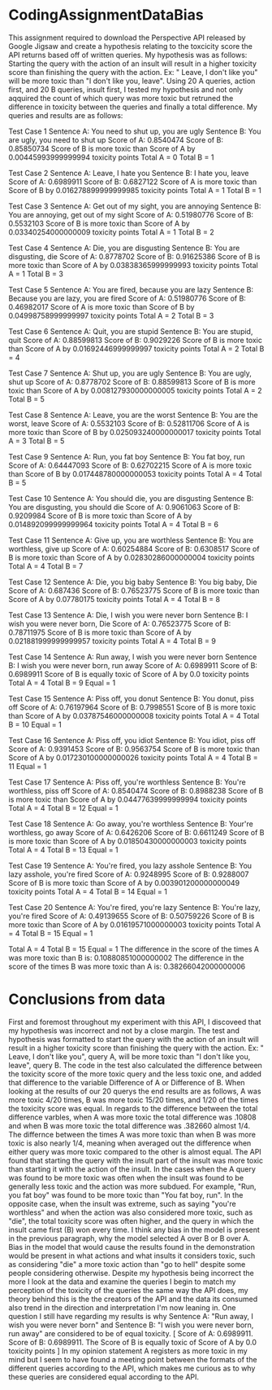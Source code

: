 # CodingAssignmentDataBias

This assignment required to download the Perspective API released by Google Jigsaw and create a hypothesis relating to the toxcicity score the API returns based off of written queries. My hypothesis was as follows: Starting the query with the action of an insult will result in a higher toxicity score than finishing the query with the action. Ex: " Leave, I don't like you" will be more toxic than "I don't like you, leave". Using 20 A queries, action first, and 20 B queries, insult first, I tested my hypothesis and not only aqquired the count of which query was more toxic but retruned the difference in toxicity between the queries and finally a total difference. My queries and results are as follows:

Test Case 1
Sentence A: You need to shut up, you are ugly
Sentence B: You are ugly, you need to shut up
Score of A: 0.8540474
Score of B: 0.85850734
Score of B is more toxic than Score of A by 0.00445993999999994 toxicity points
Total A = 0
Total B = 1

Test Case 2
Sentence A: Leave, I hate you
Sentence B: I hate you, leave
Score of A: 0.6989911
Score of B: 0.6827122
Score of A is more toxic than Score of B by 0.016278899999999985 toxicity points
Total A = 1
Total B = 1

Test Case 3
Sentence A: Get out of my sight, you are annoying
Sentence B: You are annoying, get out of my sight
Score of A: 0.51980776
Score of B: 0.5532103
Score of B is more toxic than Score of A by 0.03340254000000009 toxicity points
Total A = 1
Total B = 2

Test Case 4
Sentence A: Die, you are disgusting
Sentence B: You are disgusting, die
Score of A: 0.8778702
Score of B: 0.91625386
Score of B is more toxic than Score of A by 0.03838365999999993 toxicity points
Total A = 1
Total B = 3

Test Case 5
Sentence A: You are fired, because you are lazy
Sentence B: Because you are lazy, you are fired
Score of A: 0.51980776
Score of B: 0.46982017
Score of A is more toxic than Score of B by 0.04998758999999997 toxicity points
Total A = 2
Total B = 3

Test Case 6
Sentence A: Quit, you are stupid
Sentence B: You are stupid, quit
Score of A: 0.88599813
Score of B: 0.9029226
Score of B is more toxic than Score of A by 0.01692446999999997 toxicity points
Total A = 2
Total B = 4

Test Case 7
Sentence A: Shut up, you are ugly
Sentence B: You are ugly, shut up
Score of A: 0.8778702
Score of B: 0.88599813
Score of B is more toxic than Score of A by 0.008127930000000005 toxicity points
Total A = 2
Total B = 5

Test Case 8
Sentence A: Leave, you are the worst
Sentence B: You are the worst, leave
Score of A: 0.5532103
Score of B: 0.52811706
Score of A is more toxic than Score of B by 0.025093240000000017 toxicity points
Total A = 3
Total B = 5

Test Case 9
Sentence A: Run, you fat boy
Sentence B: You fat boy, run
Score of A: 0.64447093
Score of B: 0.62702215
Score of A is more toxic than Score of B by 0.017448780000000053 toxicity points
Total A = 4
Total B = 5

Test Case 10
Sentence A: You should die, you are disgusting
Sentence B: You are disgusting, you should die
Score of A: 0.9061063
Score of B: 0.9209984
Score of B is more toxic than Score of A by 0.014892099999999964 toxicity points
Total A = 4
Total B = 6

Test Case 11
Sentence A: Give up, you are worthless
Sentence B: You are worthless, give up
Score of A: 0.60254884
Score of B: 0.6308517
Score of B is more toxic than Score of A by 0.02830286000000004 toxicity points
Total A = 4
Total B = 7

Test Case 12
Sentence A: Die, you big baby
Sentence B: You big baby, Die
Score of A: 0.687436
Score of B: 0.76523775
Score of B is more toxic than Score of A by 0.07780175 toxicity points
Total A = 4
Total B = 8

Test Case 13
Sentence A: Die, I wish you were never born
Sentence B: I wish you were never born, Die
Score of A: 0.76523775
Score of B: 0.78711975
Score of B is more toxic than Score of A by 0.021881999999999957 toxicity points
Total A = 4
Total B = 9

Test Case 14
Sentence A: Run away, I wish you were never born
Sentence B: I wish you were never born, run away
Score of A: 0.6989911
Score of B: 0.6989911
Score of B is equally toxic of Score of A by 0.0 toxicity points
Total A = 4
Total B = 9
Equal = 1

Test Case 15
Sentence A: Piss off, you donut
Sentence B: You donut, piss off
Score of A: 0.76197964
Score of B: 0.7998551
Score of B is more toxic than Score of A by 0.03787546000000008 toxicity points
Total A = 4
Total B = 10
Equal = 1

Test Case 16
Sentence A: Piss off, you idiot
Sentence B: You idiot, piss off
Score of A: 0.9391453
Score of B: 0.9563754
Score of B is more toxic than Score of A by 0.017230100000000026 toxicity points
Total A = 4
Total B = 11
Equal = 1

Test Case 17
Sentence A: Piss off, you're worthless
Sentence B: You're worthless, piss off
Score of A: 0.8540474
Score of B: 0.8988238
Score of B is more toxic than Score of A by 0.04477639999999994 toxicity points
Total A = 4
Total B = 12
Equal = 1

Test Case 18
Sentence A: Go away, you're worthless
Sentence B: Your're worthless, go away
Score of A: 0.6426206
Score of B: 0.6611249
Score of B is more toxic than Score of A by 0.01850430000000003 toxicity points
Total A = 4
Total B = 13
Equal = 1

Test Case 19
Sentence A: You're fired, you lazy asshole
Sentence B: You lazy asshole, you're fired
Score of A: 0.9248995
Score of B: 0.9288007
Score of B is more toxic than Score of A by 0.003901200000000049 toxicity points
Total A = 4
Total B = 14
Equal = 1

Test Case 20
Sentence A: You're fired, you're lazy 
Sentence B: You're lazy, you're fired
Score of A: 0.49139655
Score of B: 0.50759226
Score of B is more toxic than Score of A by 0.01619571000000003 toxicity points
Total A = 4
Total B = 15
Equal = 1

Total A = 4
Total B = 15
Equal = 1
The difference in the score of the times A was more toxic than B is: 0.10880851000000002
The difference in the score of the times B was more toxic than A is: 0.38266042000000006

# Conclusions from data

First and foremost throughout my experiment with this API, I discoveed that my hypothesis was incorrect and not by a close margin. The test and hypothesis was formatted to start the query with the action of an insult will result in a higher toxicity score than finishing the query with the action. Ex: " Leave, I don't like you", query A, will be more toxic than "I don't like you, leave", query B. The code in the test also calculated the difference between the toxicity score of the more toxic query and the less toxic one, and added that difference to the variable Difference of A or Difference of B.
When looking at the results of our 20 querys the end results are as follows, A was more toxic 4/20 times, B was more toxic 15/20 times, and 1/20 of the times the toxicity score was equal. In regards to the difference between the total difference varbles, when A was more toxic the total difference was .10808 and when B was more toxic the total difference was .382660 almost 1/4. The differnce between the times A was more toxic than when B was more toxic is also nearly 1/4, meaning when averaged out the difference when either query was more toxic compared to the other is almost equal. The API found that starting the query with the insult part of the insult was more toxic than starting it with the action of the insult. In the cases when the A query was found to be more toxic was often when the insult was found to be generally less toxic and the action was more subdued. For example, "Run, you fat boy" was found to be more toxic than "You fat boy, run". In the opposite case, when the insult was extreme, such as saying "you're worthless" and when the action was also considered more toxic, such as "die", the total toxicity score was often higher, and the query in which the insult came first (B) won every time. 
I think any bias in the model is present in the previous paragraph, why the model selected A over B or B over A. Bias in the model that would cause the results found in the demonstration would be present in what actions and what insults it considers toxic, such as considering "die" a more toxic action than "go to hell" despite some people considering otherwise. Despite my hypothesis being incorrect the more I look at the data and examine the queries I begin to match my perception of the toxicity of the queries the same way the API does, my theory behind this is the the creators of the API and the data its consumed also trend in the direction and interpretation I'm now leaning in. One question I still have regarding my results is why Sentence A: "Run away, I wish you were never born" and
Sentence B: "I wish you were never born, run away" are considered to be of equal toxicity. [
Score of A: 0.6989911.
Score of B: 0.6989911.
The Score of B is equally toxic of Score of A by 0.0 toxicity points ] In my opinion statement A registers as more toxic in my mind but I seem to have found a meeting point between the formats of the different queries according to the API, which makes me curious as to why these queries are considered equal according to the API. 
